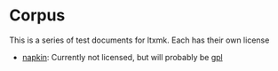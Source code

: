 # Corpus

This is a series of test documents for ltxmk. Each has their own license

- [napkin](https://github.com/vEnhance/napkin): Currently not licensed, but
  will probably be [gpl](https://github.com/vEnhance/napkin/issues/77#issuecomment-624753074)
  
 